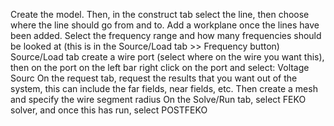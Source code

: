 Create the model.
Then, in the construct tab select the line, then choose where the line should go from and to.
Add a workplane once the lines have been added.
Select the frequency range and how many frequencies should be looked at (this is in the Source/Load tab >> Frequency button)
Source/Load tab create a wire port (select where on the wire you want this), then on the port on the left bar right click on the port and select: Voltage Sourc
On the request tab, request the results that you want out of the system, this can include the far fields, near fields, etc. 
Then create a mesh and specify the wire segment radius
On the Solve/Run tab, select FEKO solver, and once this has run, select POSTFEKO